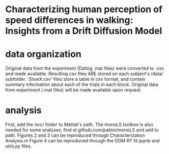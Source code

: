 # Characterizing human perception of speed differences in walking: Insights from a Drift Diffusion Model

# data organization
Original data from the experiment (Datlog .mat files) were converted to .csv and made available. Resulting csv files ARE stored on each subject's /data/ subfolder. 'SlowX.csv' files store a table in csv format, and contain summary information about each of the trials in each block. 
Original data from experiment (.mat files) will be made available upon request. 

# analysis
First, add the /src/ folder to Matlab's path.
The monoLS toolbox is also needed for some analyses, find at github.com/pabloi/monoLS and add to path.
Figures 2 and 3 can be reproduced through Characterization Analysis.m 
Figure 4 can be reproduced through the DDM RT fit.ipynb and utils.py files.


